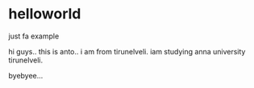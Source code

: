 # helloworld
just fa example

hi guys.. this is anto..
i am from tirunelveli. iam studying anna university tirunelveli.

byebyee...
